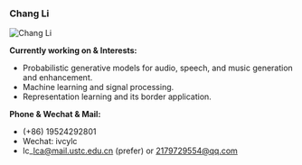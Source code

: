 ### Chang Li
![Chang Li](https://github-readme-stats.vercel.app/api?username=ivcylc&show_icons=true&theme=blurple&hide_rank=true)

**Currently working on & Interests:**  
- Probabilistic generative models for audio, speech, and music generation and enhancement.
- Machine learning and signal processing.
- Representation learning and its border application.

**Phone & Wechat & Mail:**
- (+86) 19524292801
- Wechat: ivcylc
- lc\_lca@mail.ustc.edu.cn (prefer) or 2179729554@qq.com

